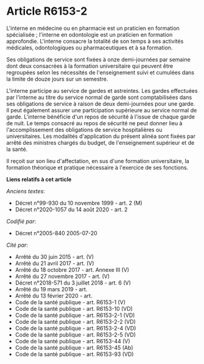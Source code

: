 # Article R6153-2

L'interne en médecine ou en pharmacie est un praticien en formation spécialisée ; l'interne en odontologie est un praticien
en formation approfondie. L'interne consacre la totalité de son temps à ses activités médicales, odontologiques ou
pharmaceutiques et à sa formation.

Ses obligations de service sont fixées à onze demi-journées par semaine dont deux consacrées à la formation universitaire qui
peuvent être regroupées selon les nécessités de l'enseignement suivi et cumulées dans la limite de douze jours sur un
semestre.

L'interne participe au service de gardes et astreintes. Les gardes effectuées par l'interne au titre du service normal de
garde sont comptabilisées dans ses obligations de service à raison de deux demi-journées pour une garde. Il peut également
assurer une participation supérieure au service normal de garde. L'interne bénéficie d'un repos de sécurité à l'issue de
chaque garde de nuit. Le temps consacré au repos de sécurité ne peut donner lieu à l'accomplissement des obligations de
service hospitalières ou universitaires. Les modalités d'application du présent alinéa sont fixées par arrêté des ministres
chargés du budget, de l'enseignement supérieur et de la santé.

Il reçoit sur son lieu d'affectation, en sus d'une formation universitaire, la formation théorique et pratique nécessaire à
l'exercice de ses fonctions.

**Liens relatifs à cet article**

_Anciens textes_:

  - Décret n°99-930 du 10 novembre 1999 - art. 2 (M)
  - Décret n°2020-1057 du 14 août 2020 - art. 2

_Codifié par_:

  - Décret n°2005-840 2005-07-20

_Cité par_:

  - Arrêté du 30 juin 2015 - art. (V)
  - Arrêté du 21 avril 2017 - art. (V)
  - Arrêté du 18 octobre 2017 - art. Annexe III (V)
  - Arrêté du 27 novembre 2017 - art. (V)
  - Décret n°2018-571 du 3 juillet 2018 - art. 6 (V)
  - Arrêté du 19 mars 2019 - art.
  - Arrêté du 13 février 2020 - art.
  - Code de la santé publique - art. R6153-1 (V)
  - Code de la santé publique - art. R6153-10 (VD)
  - Code de la santé publique - art. R6153-2-1 (VD)
  - Code de la santé publique - art. R6153-2-2 (VD)
  - Code de la santé publique - art. R6153-2-4 (VD)
  - Code de la santé publique - art. R6153-2-5 (VD)
  - Code de la santé publique - art. R6153-44 (V)
  - Code de la santé publique - art. R6153-45 (Ab)
  - Code de la santé publique - art. R6153-93 (VD)
